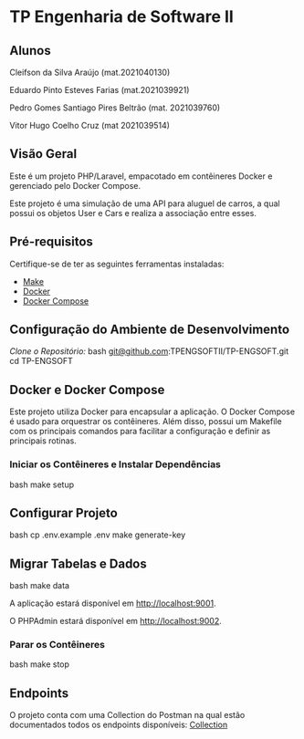 # TP Engenharia de Software II

## Alunos 
Cleifson da Silva Araújo (mat.2021040130)

Eduardo Pinto Esteves Farias (mat.2021039921)

Pedro Gomes Santiago Pires Beltrão (mat. 2021039760)

Vitor Hugo Coelho Cruz (mat 2021039514)

## Visão Geral

Este é um projeto PHP/Laravel, empacotado em contêineres Docker e gerenciado pelo Docker Compose.

Este projeto é uma simulação de uma API para aluguel de carros, a qual possui os objetos User e Cars e realiza a associação entre esses.

## Pré-requisitos

Certifique-se de ter as seguintes ferramentas instaladas:

- [Make](https://www.gnu.org/software/make/manual/make.html)
- [Docker](https://www.docker.com/get-started)
- [Docker Compose](https://docs.docker.com/compose/install/)

## Configuração do Ambiente de Desenvolvimento

*Clone o Repositório:*
   bash
   git@github.com:TPENGSOFTII/TP-ENGSOFT.git
   cd TP-ENGSOFT 
   

## Docker e Docker Compose

Este projeto utiliza Docker para encapsular a aplicação. O Docker Compose é usado para orquestrar os contêineres.
Além disso, possui um Makefile com os principais comandos para facilitar a configuração e definir as principais rotinas.

### Iniciar os Contêineres e Instalar Dependências

bash
make setup


## Configurar Projeto

bash
cp .env.example .env
make generate-key


## Migrar Tabelas e Dados
bash
make data


A aplicação estará disponível em [http://localhost:9001](http://localhost:9001).

O PHPAdmin estará disponível em [http://localhost:9002](http://localhost:9002).

### Parar os Contêineres

bash
make stop

## Endpoints

O projeto conta com uma Collection do Postman na qual estão documentados todos os endpoints disponíveis:
[Collection](https://drive.google.com/file/d/1A0rxc3gIvMx0VkjBEjgfCSzh1baVE9J5/view)
